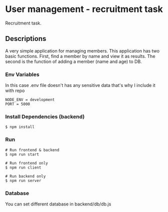 # User management - recruitment task

Recruitment task.

## Descriptions

A very simple application for managing members. This application has two basic functions. First, find a member by name and view it as results. The second is the function of adding a member (name and age) to DB.


### Env Variables

In this case .env file doesn't has any sensitive data that's why I include it with repo

```
NODE_ENV = development
PORT = 5000

```


### Install Dependencies (backend)

```
$ npm install

```

### Run

```
# Run frontend & backend 
$ npm run start

# Run frontend only
$ npm run client

# Run backend only
$ npm run server
```

### Database

You can set different database in backend/db/db.js



